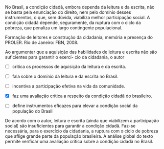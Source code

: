 

No Brasil, a condição cidadã, embora dependa da leitura e da escrita, não se basta pela enunciação do direito, nem pelo domínio desses instrumentos, o que, sem dúvida, viabiliza melhor participação social. A condição cidadã depende, seguramente, da ruptura com o ciclo da pobreza, que penaliza um largo contingente populacional.

Formação de leitores e construção da cidadania, memória e presença do PROLER. Rio de Janeiro: FBN, 2008.

Ao argumentar que a aquisição das habilidades de leitura e escrita não são suficientes para garantir o exercí- cio da cidadania, o autor



- [ ] critica os processos de aquisição da leitura e da escrita.
- [ ] fala sobre o domínio da leitura e da escrita no Brasil.
- [ ] incentiva a participação efetiva na vida da comunidade.
- [x] faz uma avaliação crítica a respeito da condição cidadã do brasileiro.
- [ ] define instrumentos eficazes para elevar a condição social da população do Brasil


De acordo com o autor, leitura e escrita (ainda que viabilizem a participação social) são insuficientes para garantir a condição cidadã. Faz-se necessária, para o exercício da cidadania, a ruptura com o ciclo de pobreza que aflige grande parte da população brasileira. A análise global do texto permite verificar uma avaliação crítica sobre a condição cidadã no Brasil.
